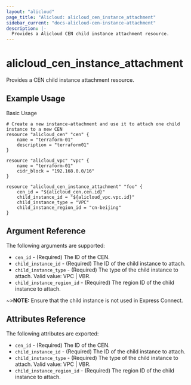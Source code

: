 ```yaml
---
layout: "alicloud"
page_title: "Alicloud: alicloud_cen_instance_attachment"
sidebar_current: "docs-alicloud-cen-instance-attachment"
description: |-
  Provides a Alicloud CEN child instance attachment resource.
---
```


# alicloud\_cen_instance_attachment

Provides a CEN child instance attachment resource.

## Example Usage

Basic Usage

```
# Create a new instance-attachment and use it to attach one child instance to a new CEN
resource "alicloud_cen" "cen" {
	name = "terraform-01"
	description = "terraform01"
}

resource "alicloud_vpc" "vpc" {
	name = "terraform-01"
	cidr_block = "192.168.0.0/16"
}

resource "alicloud_cen_instance_attachment" "foo" {
    cen_id = "${alicloud_cen.cen.id}"
    child_instance_id = "${alicloud_vpc.vpc.id}"
    child_instance_type = "VPC"
    child_instance_region_id = "cn-beijing"
}
```
## Argument Reference

The following arguments are supported:

* `cen_id` - (Required) The ID of the CEN.
* `child_instance_id` - (Required) The ID of the child instance to attach.
* `child_instance_type` - (Required) The type of the child instance to attach. Valid value: VPC | VBR.
* `child_instance_region_id` - (Required) The region ID of the child instance to attach.

~>**NOTE:** Ensure that the child instance is not used in Express Connect.

## Attributes Reference

The following attributes are exported:

* `cen_id` - (Required) The ID of the CEN.
* `child_instance_id` - (Required) The ID of the child instance to attach.
* `child_instance_type` - (Required) The type of the child instance to attach. Valid value: VPC | VBR.
* `child_instance_region_id` - (Required) The region ID of the child instance to attach.
